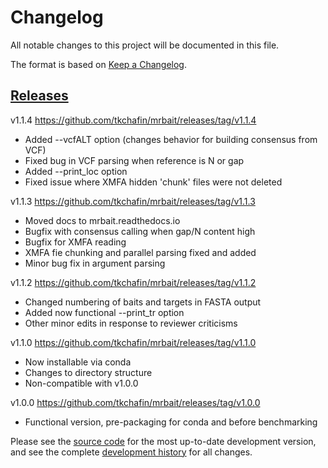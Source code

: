 # Changelog
All notable changes to this project will be documented in this file.

The format is based on [Keep a Changelog](http://keepachangelog.com/en/1.0.0/).

## [Releases](https://github.com/tkchafin/mrbait/releases)

v1.1.4 https://github.com/tkchafin/mrbait/releases/tag/v1.1.4
- Added --vcfALT option (changes behavior for building consensus from VCF)
- Fixed bug in VCF parsing when reference is N or gap
- Added --print_loc option
- Fixed issue where XMFA hidden 'chunk' files were not deleted

v1.1.3 https://github.com/tkchafin/mrbait/releases/tag/v1.1.3
- Moved docs to mrbait.readthedocs.io
- Bugfix with consensus calling when gap/N content high
- Bugfix for XMFA reading 
- XMFA fie chunking and parallel parsing fixed and added
- Minor bug fix in argument parsing

v1.1.2 https://github.com/tkchafin/mrbait/releases/tag/v1.1.2
- Changed numbering of baits and targets in FASTA output
- Added now functional --print_tr option 
- Other minor edits in response to reviewer criticisms

v1.1.0 https://github.com/tkchafin/mrbait/releases/tag/v1.1.0
- Now installable via conda
- Changes to directory structure
- Non-compatible with v1.0.0

v1.0.0 https://github.com/tkchafin/mrbait/releases/tag/v1.0.0
- Functional version, pre-packaging for conda and before benchmarking 

Please see the [source code](https://github.com/tkchafin/mrbait) for the most up-to-date development version, and see the complete [development history](https://github.com/tkchafin/mrbait/commits/master) for all changes. 
